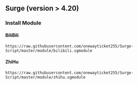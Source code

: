 ## Surge (version > 4.20)
### Install Module
#### BiliBili
```
https://raw.githubusercontent.com/onewayticket255/Surge-Script/master/module/bilibili.sgmodule
```
#### ZhiHu
```
https://raw.githubusercontent.com/onewayticket255/Surge-Script/master/module/zhihu.sgmodule
```
